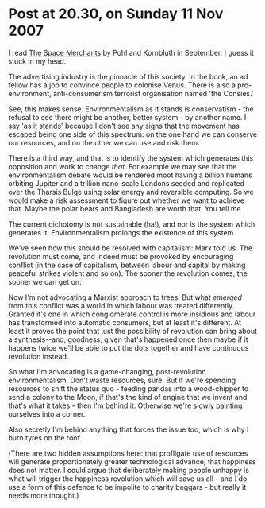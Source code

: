 # Post at 20.30, on Sunday 11 Nov 2007

I read [The Space
Merchants](http://www.infinityplus.co.uk/nonfiction/spacemerchants.htm "Frederik Pohl and C M Kornbluth. Finished 2007-09-21.") by Pohl and Kornbluth
in September. I guess it stuck in my head.

The advertising industry is the pinnacle of this society. In the book, an ad
fellow has a job to convince people to colonise Venus. There is also a pro-
environment, anti-consumerism terrorist organisation named 'the Consies.'

See, this makes sense. Environmentalism as it stands is conservatism - the
refusal to see there might be another, better system - by another name. I say
'as it stands' because I don't see any signs that the movement has escaped
being one side of this spectrum: on the one hand we can conserve our
resources, and on the other we can use and risk them.

There is a third way, and that is to identify the system which generates this
opposition and work to change _that_. For example we may see that the
environmentalism debate would be rendered moot having a billion humans
orbiting Jupiter and a trillion nano-scale Londons seeded and replicated over
the Tharsis Bulge using solar energy and reversible computing. So we would
make a risk assessment to figure out whether we want to achieve that. Maybe
the polar bears and Bangladesh are worth that. You tell me.

The current dichotomy is not sustainable (ha!), and nor is the system which
generates it. Environmentalism prolongs the existence of this system.

We've seen how this should be resolved with capitalism: Marx told us. The
revolution must come, and indeed must be provoked by encouraging conflict (in
the case of capitalism, between labour and capital by making peaceful strikes
violent and so on). The sooner the revolution comes, the sooner we can get on.

Now I'm not advocating a Marxist approach to trees. But what _emerged_ from
this conflict was a world in which labour was treated differently. Granted
it's one in which conglomerate control is more insidious and labour has
transformed into automatic consumers, but at least it's different. At least it
proves the point that just the possibility of revolution can bring about a
synthesis--and, goodness, given that's happened once then maybe if it happens
twice we'll be able to put the dots together and have continuous revolution
instead.

So what I'm advocating is a game-changing, post-revolution environmentalism.
Don't waste resources, sure. But if we're spending resources to shift the
status quo - feeding pandas into a wood-chipper to send a colony to the Moon,
if that's the kind of engine that we invent and that's what it takes - then
I'm behind it. Otherwise we're slowly painting ourselves into a corner.

Also secretly I'm behind anything that forces the issue too, which is why I
burn tyres on the roof.

(There are two hidden assumptions here: that profligate use of resources will
generate proportionately greater technological advance; that happiness does
not matter. I could argue that deliberately making people unhappy is what will
trigger the happiness revolution which will save us all - and I do use a form
of this defence to be impolite to charity beggars - but really it needs more
thought.)
